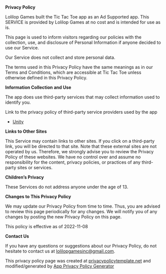 **Privacy Policy**

Lolilop Games built the Tic Tac Toe app as an Ad Supported app. This SERVICE is provided by Lolilop Games at no cost and is intended for use as is.

This page is used to inform visitors regarding our policies with the collection, use, and disclosure of Personal Information if anyone decided to use our Service.

Our Service does not collect and store personal data.

The terms used in this Privacy Policy have the same meanings as in our Terms and Conditions, which are accessible at Tic Tac Toe unless otherwise defined in this Privacy Policy.

**Information Collection and Use**

The app does use third-party services that may collect information used to identify you.

Link to the privacy policy of third-party service providers used by the app

*   [Unity](https://unity3d.com/legal/privacy-policy)


**Links to Other Sites**

This Service may contain links to other sites. If you click on a third-party link, you will be directed to that site. Note that these external sites are not operated by us. Therefore, we strongly advise you to review the Privacy Policy of these websites. We have no control over and assume no responsibility for the content, privacy policies, or practices of any third-party sites or services.

**Children’s Privacy**

These Services do not address anyone under the age of 13.

**Changes to This Privacy Policy**

We may update our Privacy Policy from time to time. Thus, you are advised to review this page periodically for any changes. We will notify you of any changes by posting the new Privacy Policy on this page.

This policy is effective as of 2022-11-08

**Contact Us**

If you have any questions or suggestions about our Privacy Policy, do not hesitate to contact us at lolilopgamesinc@gmail.com.

This privacy policy page was created at [privacypolicytemplate.net](https://privacypolicytemplate.net) and modified/generated by [App Privacy Policy Generator](https://app-privacy-policy-generator.nisrulz.com/)
